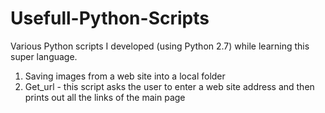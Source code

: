 # Usefull-Python-Scripts
Various Python scripts I developed (using Python 2.7) while learning this super language.

1. Saving images from a web site into a local folder
2. Get_url - this script asks the user to enter a web site address and then prints out all the links of the main page
